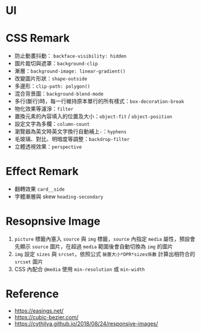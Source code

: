 # UI

# CSS Remark

- 防止動畫抖動： `backface-visibility: hidden`
- 圖片裁切與遮罩：`background-clip`
- 漸層：`background-image: linear-gradient()`
- 改變圖片形狀：`shape-outside`
- 多邊形：`clip-path: polygon()`
- 混合背景圖：`background-blend-mode`
- 多行(斷行)時，每一行維持原本單行的所有樣式：`box-decoration-break`
- 物化效果等濾淨：`filter`
- 置換元素的內容填入的位置及大小：`object-fit` / `object-position`
- 設定文字為多欄：`column-count`
- 瀏覽器為英文時英文字換行自動補上`-`：`hyphens`
- 毛玻璃、對比、明暗度等調整：`backdrop-filter`
- 立體透視效果：`perspective`

# Effect Remark

- 翻轉效果 `card__side`
- 字體漸層與 skew `heading-secondary`

# Resopnsive Image

1. `picture` 標籤內塞入 `source` 與 `img` 標籤，`source` 內指定 `media` 屬性，預設會先顯示 `source` 圖片，在超過 `media` 範圍後會自動切換為 `img` 的圖片
2. `img` 設定 `sizes` 與 `srcset`，依照公式 `裝置大小*DPR*sizes係數` 計算出相符合的 `srcset` 圖片
3. CSS 內配合 `@media` 使用 `min-resolution` 或 `min-width`

# Reference

- https://easings.net/
- https://cubic-bezier.com/
- https://cythilya.github.io/2018/08/24/responsive-images/
